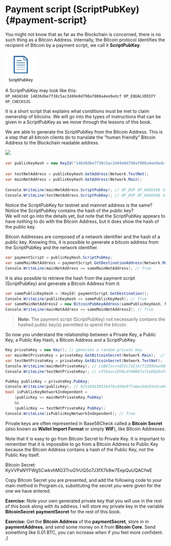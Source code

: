 # Payment script (ScriptPubKey) {#payment-script}
You might not know that as far as the Blockchain is concerned, there is no such thing as a Bitcoin Address. Internally, the Bitcoin protocol identifies the recipient of Bitcoin by a payment script, we call it **ScriptPubKey**.  

![](../assets/ScriptPubKey.png)  
A ScriptPubKey may look like this:  
```OP_HASH160 14836dbe7f38c5ac3d49e8d790af808a4ee9edcf OP_EQUALVERIFY OP_CHECKSIG```  

It is a short script that explains what conditions must be met to claim ownership of bitcoins. We will go into the types of instructions that can be given in a ScriptPubKey as we move through the lessons of this book.  

We are able to generate the ScriptPubKey from the Bitcoin Address. This is a step that all bitcoin clients do to translate the “human friendly” Bitcoin Address to the Blockchain readable address.

![](../assets/BitcoinAddressToScriptPubKey.png)  

```cs 
var publicKeyHash = new KeyId("14836dbe7f38c5ac3d49e8d790af808a4ee9edcf");

var testNetAddress = publicKeyHash.GetAddress(Network.TestNet);
var mainNetAddress = publicKeyHash.GetAddress(Network.Main);

Console.WriteLine(mainNetAddress.ScriptPubKey); // OP_DUP OP_HASH160 14836dbe7f38c5ac3d49e8d790af808a4ee9edcf OP_EQUALVERIFY OP_CHECKSIG
Console.WriteLine(testNetAddress.ScriptPubKey); // OP_DUP OP_HASH160 14836dbe7f38c5ac3d49e8d790af808a4ee9edcf OP_EQUALVERIFY OP_CHECKSIG
```  

Notice the ScriptPubKey for testnet and mainnet address is the same?  
Notice the ScriptPubKey contains the hash of the public key?  
We will not go into the details yet, but note that the ScriptPubKey appears to have nothing to do with the Bitcoin Address, but it does show the hash of the public key.  

Bitcoin Addresses are composed of a network identifier and the hash of a public key. Knowing this, it is possible to generate a bitcoin address from the ScriptPubKey and the network identifier.

```cs
var paymentScript = publicKeyHash.ScriptPubKey;
var sameMainNetAddress = paymentScript.GetDestinationAddress(Network.Main);
Console.WriteLine(mainNetAddress == sameMainNetAddress); // True
```   

It is also possible to retrieve the hash from the payment script (ScriptPubKey) and generate a Bitcoin Address from it:  

```cs
var samePublicKeyHash = (KeyId) paymentScript.GetDestination();
Console.WriteLine(publicKeyHash == samePublicKeyHash); // True
var sameMainNetAddress2 = new BitcoinPubKeyAddress(samePublicKeyHash, Network.Main);
Console.WriteLine(mainNetAddress == sameMainNetAddress2); // True
```   

> **Note:** The payment script (ScriptPubKey) not necessarily contains the hashed public key(s) permitted to spend the bitcoin.  

So now you understand the relationship between a Private Key, a Public Key, a Public Key Hash, a Bitcoin Address and a ScriptPubKey.








```cs  
Key privateKey = new Key(); // generate a random private key
var mainNetPrivateKey = privateKey.GetBitcoinSecret(Network.Main);  // get our private key for the mainnet
var testNetPrivateKey = privateKey.GetBitcoinSecret(Network.TestNet);  // get our private key for the testnet
Console.WriteLine(mainNetPrivateKey); // L5B67zvrndS5c71EjkrTJZ99UaoVbMUAK58GKdQUfYCpAa6jypvn
Console.WriteLine(testNetPrivateKey); // cVY5auviDh8LmYUW8AfafseD6p6uFoZrP7GjS3rzAerpRKE9Wmuz
```  
```cs 
PubKey publicKey = privateKey.PubKey;
Console.WriteLine(publicKey); // 0251036303164f6c458e9f7abecb4e55e5ce9ec2b2f1d06d633c9653a07976560c
bool isPublicKeyNetworkIndependent =
    (publicKey == mainNetPrivateKey.PubKey)
    &&
    (publicKey == testNetPrivateKey.PubKey);
Console.WriteLine(isPublicKeyNetworkIndependent); // True
```  
 






Private keys are often represented in Base58Check called a **Bitcoin Secret** (also known as **Wallet Import Format** or simply **WIF**), like Bitcoin Addresses.

Note that it is easy to go from Bitcoin Secret to Private Key. It is important to remember that it is impossible to go from a Bitcoin Address to Public Key because the Bitcoin Address contains a hash of the Public Key, not the Public Key itself.

Bitcoin Secret: KyVVPaNYFWgSCwkvhMG3TruG1rUQ5o7J3fX7k8w7EepQuUQACfwE

Copy Bitcoin Secret you are presented, and add the following code to your main method in Program.cs, substituting the secret you were given for the one we have entered.

**Exercise:** Note your own generated private key that you will use in the rest of this book along with its address. I will store my private key in the variable **BitcoinSecret** **paymentSecret** for the rest of this book.

**Exercise:** Get the **Bitcoin Address** of the **paymentSecret**, store in in **paymentAddress**, and send some money on it from **Bitcoin Core**. Send something like 0.01 BTC, you can increase when if you feel more confident. ;)

